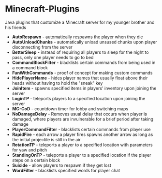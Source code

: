 # Minecraft-Plugins
Java plugins that customize a Minecraft server for my younger brother and his friends

* **AutoRespawn** - automatically respawns the player when they die
* **AutoUnloadChunks** - automatically unload unsused chunks upon player disconnecting from the server
* **BetterSleep** - instead of requiring all players to sleep for the night to pass, only one player needs to go to bed
* **CommandBlockFilter** - blacklists certain commands from being used in a command block
* **FunWithCommands** - proof of concept for making custom commands
* **HidePlayerName** - hides player names that usually float above their heads without having to hold the "sneak" key
* **JoinItem** - spawns specified items in players' inventory upon joining the server
* **LoginTP** - teleports players to a specified location upon joining the server
* **MC-CoD** - countdown timer for lobby and switching maps
* **NoDamageDelay** - Removes usual delay that occurs when player is damaged, where players are invulnerable for a brief period after taking damage
* **PlayerCommandFilter** - blacklists certain commands from player use
* **RapidFire** - each arrow a player fires spawns another arrow as long as the initial projectile is still in the air
* **RotationTP** - teleports a player to a specified location with parameters for yaw and pitch
* **StandingOnTP** - teleports a player to a specified location if the player steps on a certain block
* **Suicide** - allow players to respawn if they get lost
* **WordFilter** - blacklists specified words for player chat
